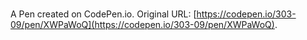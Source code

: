 # 

A Pen created on CodePen.io. Original URL: [https://codepen.io/303-09/pen/XWPaWoQ](https://codepen.io/303-09/pen/XWPaWoQ).

